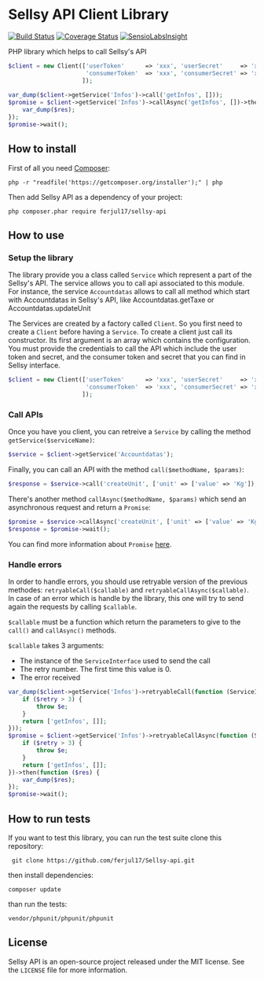 Sellsy API Client Library
=========================

[![Build Status](https://travis-ci.org/ferjul17/Sellsy-api.svg?branch=master)](https://travis-ci.org/ferjul17/Sellsy-api)
[![Coverage Status](https://coveralls.io/repos/ferjul17/Sellsy-api/badge.svg?branch=master&service=github)](https://coveralls.io/github/ferjul17/Sellsy-api?branch=master)
[![SensioLabsInsight](https://insight.sensiolabs.com/projects/115e9ea4-129f-4557-a0c1-03a2191654bd/mini.png)](https://insight.sensiolabs.com/projects/115e9ea4-129f-4557-a0c1-03a2191654bd)

PHP library which helps to call Sellsy's API

```php
$client = new Client(['userToken'      => 'xxx', 'userSecret'     => 'xxx',
                      'consumerToken'  => 'xxx', 'consumerSecret' => 'xxx',
                     ]);
                     
var_dump($client->getService('Infos')->call('getInfos', []));
$promise = $client->getService('Infos')->callAsync('getInfos', [])->then(function($res) {
    var_dump($res);
});
$promise->wait();
```

How to install
--------------

First of all you need [Composer](https://getcomposer.org/doc/00-intro.md "Introduction - Composer"):

    php -r "readfile('https://getcomposer.org/installer');" | php

Then add Sellsy API as a dependency of your project:

    php composer.phar require ferjul17/sellsy-api
    
How to use
----------

### Setup the library

The library provide you a class called `Service` which represent a part of the Sellsy's API.
The service allows you to call api associated to this module.
For instance, the service `Accountdatas` allows to call all method which start with Accountdatas in Sellsy's API, like Accountdatas.getTaxe or Accountdatas.updateUnit

The Services are created by a factory called `Client`. So you first need to create a `Client` before having a `Service`.
To create a client just call its constructor. Its first argument is an array which contains the configuration.
You must provide the credentials to call the API which include the user token and secret, and the consumer token and secret that you can find in Sellsy interface.

```php
$client = new Client(['userToken'      => 'xxx', 'userSecret'     => 'xxx',
                      'consumerToken'  => 'xxx', 'consumerSecret' => 'xxx',
                     ]);
```

### Call APIs

Once you have you client, you can retreive a `Service` by calling the method `getService($serviceName)`:

```php
$service = $client->getService('Accountdatas');
```

Finally, you can call an API with the method `call($methodName, $params)`:

```php
$response = $service->call('createUnit', ['unit' => ['value' => 'Kg']);
```

There's another method `callAsync($methodName, $params)` which send an asynchronous request and return a `Promise`:

```php
$promise = $service->callAsync('createUnit', ['unit' => ['value' => 'Kg']);
$response = $promise->wait();
```

You can find more information about `Promise` [here](https://github.com/guzzle/promises "Github of Guzzle Promises").

### Handle errors

In order to handle errors, you should use retryable version of the previous methodes: `retryableCall($callable)` and
`retryableCallAsync($callable)`. In case of an error which is handle by the library, this one will try to send again the
requests by calling `$callable`.

`$callable` must be a function which return the parameters to give to the `call()` and `callAsync()` methods.

`$callable` takes 3 arguments:
  * The instance of the `ServiceInterface` used to send the call
  * The retry number. The first time this value is 0.
  * The error received

```php
var_dump($client->getService('Infos')->retryableCall(function (ServiceInterface $service, $retry, $e) {
    if ($retry > 3) {
        throw $e;
    }
    return ['getInfos', []];
}));
$promise = $client->getService('Infos')->retryableCallAsync(function (ServiceInterface $service, $retry, $e) {
    if ($retry > 3) {
        throw $e;
    }
    return ['getInfos', []];
})->then(function ($res) {
    var_dump($res);
});
$promise->wait();
```

How to run tests
----------------

If you want to test this library, you can run the test suite clone this repository:

     git clone https://github.com/ferjul17/Sellsy-api.git
     
then install dependencies:

    composer update
    
than run the tests:

    vendor/phpunit/phpunit/phpunit

License
-------

Sellsy API is an open-source project released under the MIT license. See the `LICENSE` file for more information.

